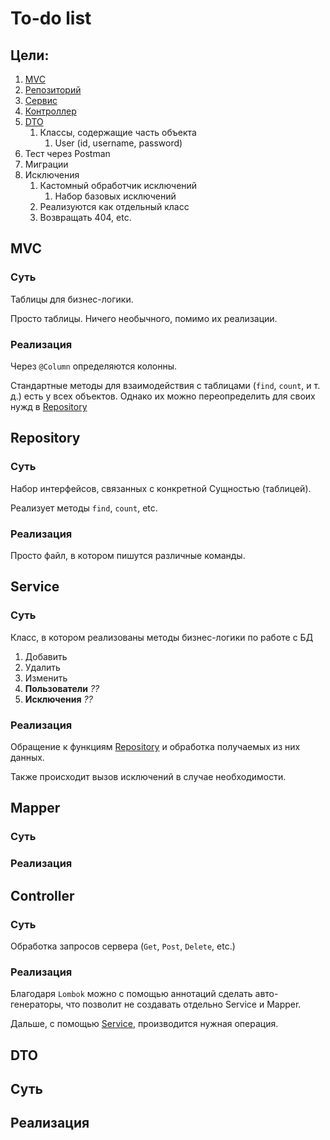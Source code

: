 # To-do list

## Цели:

1. [MVC](#mvc)
2. [Репозиторий](#repository)
3. [Сервис](#service)
4. [Контроллер](#controller)
5. [DTO](#dto)
    1. Классы, содержащие часть объекта
        1. User (id, username, password)
6. Тест через Postman
7. Миграции
8. Исключения
    1. Кастомный обработчик исключений
        1. Набор базовых исключений
    2. Реализуются как отдельный класс
    3. Возвращать 404, etc.
    

    

## MVC
### Суть
Таблицы для бизнес-логики.

Просто таблицы. Ничего необычного, помимо их реализации.
### Реализация
Через `@Column` определяются колонны.

Стандартные методы для взаимодействия с таблицами (`find`, `count`, и т. д.) есть у всех объектов.
Однако их можно переопределить для своих нужд в [Repository](#repository)

## Repository
### Суть
Набор интерфейсов, связанных с конкретной Сущностью (таблицей).

Реализует методы `find`, `count`, etc.
### Реализация
Просто файл, в котором пишутся различные команды.

## Service
### Суть
Класс, в котором реализованы методы бизнес-логики по работе с БД
1. Добавить
2. Удалить
3. Изменить
4. **Пользователи** *??*
5. **Исключения** *??*
### Реализация
Обращение к функциям [Repository](#repository) и обработка получаемых из них данных.

Также происходит вызов исключений в случае необходимости.

## Mapper
### Суть

### Реализация

## Controller
### Суть
Обработка запросов сервера (`Get`, `Post`, `Delete`, etc.)
### Реализация
Благодаря `Lombok` можно с помощью аннотаций сделать авто-генераторы, что позволит не создавать отдельно Service и Mapper.

Дальше, с помощью [Service](#service), производится нужная операция.

## DTO
## Суть

## Реализация
